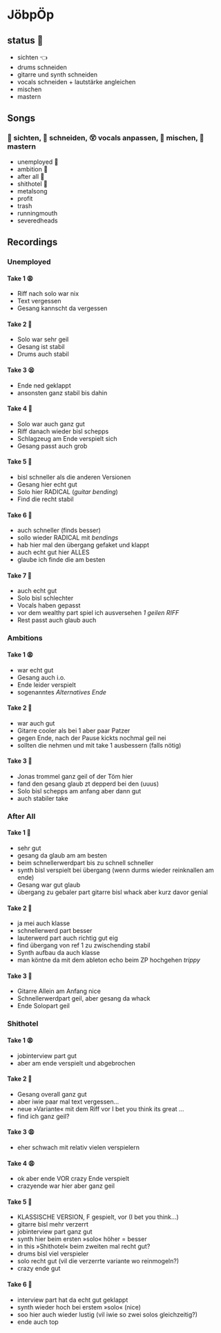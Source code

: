 # JöbpÖp

## status 🔭 

- sichten 👈
- drums schneiden
- gitarre und synth schneiden
- vocals schneiden + lautstärke angleichen
- mischen
- mastern


## Songs
### 🔭 sichten, 🔪 schneiden, 😵 vocals anpassen, 🍹 mischen, 💅 mastern 
- unemployed 🔪
- ambition 🔪
- after all 🔪
- shithotel 🔭
- metalsong
- profit
- trash
- runningmouth
- severedheads


## Recordings
### Unemployed
#### Take 1 😩
- Riff nach solo war nix
- Text vergessen
- Gesang kannscht da vergessen

#### Take 2 🤔
- Solo war sehr geil
- Gesang ist stabil
- Drums auch stabil

#### Take 3 😫
- Ende ned geklappt
- ansonsten ganz stabil bis dahin

#### Take 4 🤔
- Solo war auch ganz gut
- Riff danach wieder bisl schepps
- Schlagzeug am Ende verspielt sich
- Gesang passt auch grob

#### Take 5 🤔
- bisl schneller als die anderen Versionen
- Gesang hier echt gut
- Solo hier RADICAL (*guitar bending*)
- Find die recht stabil

#### Take 6 🤔
- auch schneller (finds besser)
- sollo wieder RADICAL mit *bendings*
- hab hier mal den übergang gefaket und klappt
- auch echt gut hier ALLES 
- glaube ich finde die am besten

#### Take 7 🤔
- auch echt gut
- Solo bisl schlechter
- Vocals haben gepasst
- vor dem wealthy part spiel ich ausversehen *1 geilen RIFF*
- Rest passt auch glaub auch


### Ambitions

#### Take 1 😩
- war echt gut
- Gesang auch i.o.
- Ende leider verspielt
- sogenanntes *Alternatives Ende*

#### Take 2 🤔
- war auch gut
- Gitarre cooler als bei 1 aber paar Patzer
- gegen Ende, nach der Pause kickts nochmal geil nei
- sollten die nehmen und mit take 1 ausbessern (falls nötig)

#### Take 3 🤔
- Jonas trommel ganz geil of der Töm hier
- fand den gesang glaub zt depperd bei den (uuus)
- Solo bisl schepps am anfang aber dann gut
- auch stabiler take

### After All
#### Take 1 🤔
- sehr gut
- gesang da glaub am am besten
- beim schnellerwerdpart bis zu schnell schneller
- synth bisl verspielt bei übergang (wenn durms wieder reinknallen am ende)
- Gesang war gut glaub
- übergang zu gebaler part gitarre bisl whack aber kurz davor genial

#### Take 2 🤔
- ja mei auch klasse
- schnellerwerd part besser
- lauterwerd part auch richtig gut eig
- find übergang von ref 1 zu zwischending stabil
- Synth aufbau da auch klasse
- man köntne da mit dem ableton echo beim ZP hochgehen *trippy*

#### Take 3 🤔
- Gitarre Allein am Anfang nice
- Schnellerwerdpart geil, aber gesang da whack
- Ende Solopart geil

### Shithotel
#### Take 1 😩
- jobinterview part gut 
- aber am ende verspielt und abgebrochen

#### Take 2 🤔
- Gesang overall ganz gut
- aber iwie paar mal text vergessen…
- neue »Variante« mit dem Riff vor I bet you think its great …
- find ich ganz geil?

#### Take 3 😩
- eher schwach mit relativ vielen verspielern

#### Take 4 😩
- ok aber ende VOR crazy Ende verspielt
- crazyende war hier aber ganz geil

#### Take 5 🤔
- KLASSISCHE VERSION, F gespielt, vor (I bet you think…)
- gitarre bisl mehr verzerrt
- jobinterview part ganz gut
- synth hier beim ersten »solo« höher = besser
- in this »Shithotel« beim zweiten mal recht gut?
- drums bisl viel verspieler
- solo recht gut (vil die verzerrte variante wo reinmogeln?)
- crazy ende gut

#### Take 6 🤔
- interview part hat da echt gut geklappt
- synth wieder hoch bei erstem »solo« (nice)
- soo hier auch wieder lustig (vil iwie so zwei solos gleichzeitig?)
- ende auch top
